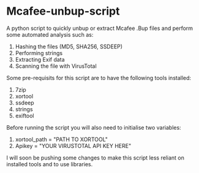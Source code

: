 # Mcafee-unbup-script

A python script to quickly unbup or extract Mcafee .Bup files and perform some automated analysis such as:
 
  1. Hashing the files (MD5, SHA256, SSDEEP)
  2. Performing strings
  3. Extracting Exif data
  4. Scanning the file with VirusTotal 
  
Some pre-requisits for this script are to have the following tools installed:
  
  1. 7zip 
  2. xortool
  3. ssdeep
  4. strings
  5. exiftool
  
Before running the script you will also need to initialise two variables:

  1. xortool_path = "PATH TO XORTOOL"
  2. Apikey = "YOUR VIRUSTOTAL API KEY HERE"

I will soon be pushing some changes to make this script less reliant on installed tools and to use libraries.
